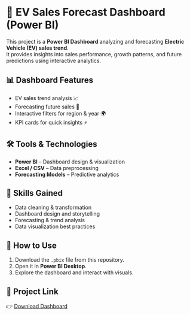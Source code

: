 # 🚗 EV Sales Forecast Dashboard (Power BI)

This project is a **Power BI Dashboard** analyzing and forecasting **Electric Vehicle (EV) sales trend**.  
It provides insights into sales performance, growth patterns, and future predictions using interactive analytics.

## 📊 Dashboard Features
- EV sales trend analysis 📈  
- Forecasting future sales 🔮  
- Interactive filters for region & year 🌍  
- KPI cards for quick insights ⚡  

## 🛠 Tools & Technologies
- **Power BI** – Dashboard design & visualization  
- **Excel / CSV** – Data preprocessing  
- **Forecasting Models** – Predictive analytics  

## 🎯 Skills Gained
- Data cleaning & transformation  
- Dashboard design and storytelling  
- Forecasting & trend analysis  
- Data visualization best practices  

## 📂 How to Use
1. Download the `.pbix` file from this repository.  
2. Open it in **Power BI Desktop**.  
3. Explore the dashboard and interact with visuals.  

## 🔗 Project Link
👉 [Download Dashboard](https://github.com/your-username/EV-Sales-Forecast/blob/main/EV_Sales_Forecast.pbix)
